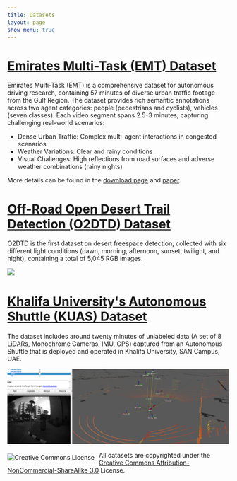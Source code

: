 ```yaml
---
title: Datasets
layout: page
show_menu: true
---
```

# [Emirates Multi-Task (EMT) Dataset](https://avlab.io/emt-dataset/)
Emirates Multi-Task (EMT) is a comprehensive dataset for autonomous driving research, containing 57 minutes of diverse urban traffic footage from the Gulf Region. The dataset provides rich semantic annotations across two agent categories: people (pedestrians and cyclists), vehicles (seven classes). Each video segment spans 2.5-3 minutes, capturing challenging real-world scenarios:
- Dense Urban Traffic: Complex multi-agent interactions in congested scenarios
- Weather Variations: Clear and rainy conditions
- Visual Challenges: High reflections from road surfaces and adverse weather combinations (rainy nights)

More details can be found in the [download page](https://avlab.io/emt-dataset/) and [paper](https://arxiv.org/abs/2502.19260).
<!-- # [Road-UAE Dataset](https://avlab.io/road-uae/)
ROAD-UAE is a richly annotated dataset containing detailed semantic annotations for road agents and events. With 57 minutes of continuous footage, each video segment lasts between 2.5 to 3 minutes. The dataset includes heterogenous annotations for three main agent categories: people (pedestrians and cyclists), vehicles (divided into six classes), and traffic lights. It captures the unique road topology and traffic conditions of the Gulf Region, offering consistent tracking IDs for all road agents. Additionally, it provides action annotations as "action tubes" and road event detections labeled as triplets (Agent, Action, Location) at the frame level. -->

<!-- ![](assets/img/road-uae.png) -->

# [Off-Road Open Desert Trail Detection (O2DTD) Dataset](datasets/offroad)
O2DTD is the first dataset on desert freespace detection, collected with six       different light conditions (dawn, morning, afternoon, sunset, twilight, and night), containing a total of 5,045 RGB images.

![](assets/O2DTD_Dataset_Demo_cropped.gif)

# [Khalifa University's Autonomous Shuttle (KUAS) Dataset](datasets/shuttle)
The dataset includes around twenty minutes of unlabeled data (A set of 8 LiDARs, Monochrome Cameras, IMU, GPS) captured from an Autonomous Shuttle that is deployed and operated in Khalifa University, SAN Campus, UAE.

![](/assets/KUAS_Dataset_cropped.png)


<img alt="Creative Commons License" style="border-width:0;float:left;margin-top:5px; margin-right:10px" src="http://i.creativecommons.org/l/by-nc-sa/3.0/88x31.png">All datasets  are copyrighted under the <a rel="license" href="http://creativecommons.org/licenses/by-nc-sa/3.0/">Creative Commons Attribution-NonCommercial-ShareAlike 3.0</a> License. 
